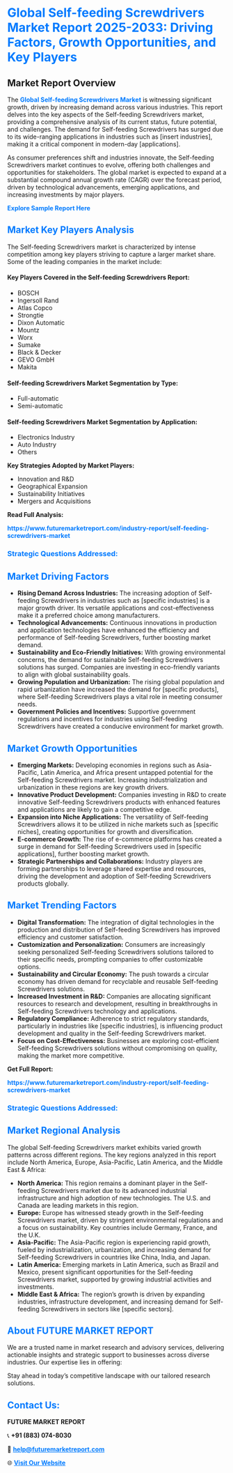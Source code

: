 <h1 style="color: #007BFF;">Global Self-feeding Screwdrivers Market Report 2025-2033: Driving Factors, Growth Opportunities, and Key Players</h1>

<section id="overview">
<h2>Market Report Overview</h2>
<p>The <a href="https://www.futuremarketreport.com/industry-report/self-feeding-screwdrivers-market" style="color: #007BFF; text-decoration: none;"><strong>Global Self-feeding Screwdrivers Market</strong></a> is witnessing significant growth, driven by increasing demand across various industries. This report delves into the key aspects of the Self-feeding Screwdrivers market, providing a comprehensive analysis of its current status, future potential, and challenges. The demand for Self-feeding Screwdrivers has surged due to its wide-ranging applications in industries such as [insert industries], making it a critical component in modern-day [applications].</p>
<p>As consumer preferences shift and industries innovate, the Self-feeding Screwdrivers market continues to evolve, offering both challenges and opportunities for stakeholders. The global market is expected to expand at a substantial compound annual growth rate (CAGR) over the forecast period, driven by technological advancements, emerging applications, and increasing investments by major players.</p>
</section>

<section id="overview">
<p><a href="https://www.futuremarketreport.com/request-sample/reportId=91223" style="color: #007BFF; text-decoration: none;"><strong>Explore Sample Report Here</strong></a></p>
</section>

<section id="key-players">
<h2 style="color: #007BFF;">Market Key Players Analysis</h2>
<p>The Self-feeding Screwdrivers market is characterized by intense competition among key players striving to capture a larger market share. Some of the leading companies in the market include:</p>
<h4>Key Players Covered in the Self-feeding Screwdrivers Report:</h4>
<ul><li>BOSCH</li><li>Ingersoll Rand</li><li>Atlas Copco</li><li>Strongtie</li><li>Dixon Automatic</li><li>Mountz</li><li>Worx</li><li>Sumake</li><li>Black &amp; Decker</li><li>GEVO GmbH</li><li>Makita</li></ul>
<h4>Self-feeding Screwdrivers Market Segmentation by Type:</h4>
<ul><li>Full-automatic</li><li>Semi-automatic</li></ul>

<h4>Self-feeding Screwdrivers Market Segmentation by Application:</h4>
<ul><li>Electronics Industry</li><li>Auto Industry</li><li>Others</li></ul>
<p><strong>Key Strategies Adopted by Market Players:</strong></p>
<ul>
<li>Innovation and R&D</li>
<li>Geographical Expansion</li>
<li>Sustainability Initiatives</li>
<li>Mergers and Acquisitions</li>
</ul>
</section>

<section>
<p><strong>Read Full Analysis: </strong></p><a href="https://www.futuremarketreport.com/industry-report/self-feeding-screwdrivers-market" style="color: #007BFF; text-decoration: none;"><strong>https://www.futuremarketreport.com/industry-report/self-feeding-screwdrivers-market</strong></a>
<h3 style="color: #007BFF;">Strategic Questions Addressed:</h3>
</section>

<section id="driving-factors">
<h2 style="color: #007BFF;">Market Driving Factors</h2>
<ul>
<li><strong>Rising Demand Across Industries:</strong> The increasing adoption of Self-feeding Screwdrivers in industries such as [specific industries] is a major growth driver. Its versatile applications and cost-effectiveness make it a preferred choice among manufacturers.</li>
<li><strong>Technological Advancements:</strong> Continuous innovations in production and application technologies have enhanced the efficiency and performance of Self-feeding Screwdrivers, further boosting market demand.</li>
<li><strong>Sustainability and Eco-Friendly Initiatives:</strong> With growing environmental concerns, the demand for sustainable Self-feeding Screwdrivers solutions has surged. Companies are investing in eco-friendly variants to align with global sustainability goals.</li>
<li><strong>Growing Population and Urbanization:</strong> The rising global population and rapid urbanization have increased the demand for [specific products], where Self-feeding Screwdrivers plays a vital role in meeting consumer needs.</li>
<li><strong>Government Policies and Incentives:</strong> Supportive government regulations and incentives for industries using Self-feeding Screwdrivers have created a conducive environment for market growth.</li>
</ul>
</section>

<section id="growth-opportunities">
<h2 style="color: #007BFF;">Market Growth Opportunities</h2>
<ul>
<li><strong>Emerging Markets:</strong> Developing economies in regions such as Asia-Pacific, Latin America, and Africa present untapped potential for the Self-feeding Screwdrivers market. Increasing industrialization and urbanization in these regions are key growth drivers.</li>
<li><strong>Innovative Product Development:</strong> Companies investing in R&D to create innovative Self-feeding Screwdrivers products with enhanced features and applications are likely to gain a competitive edge.</li>
<li><strong>Expansion into Niche Applications:</strong> The versatility of Self-feeding Screwdrivers allows it to be utilized in niche markets such as [specific niches], creating opportunities for growth and diversification.</li>
<li><strong>E-commerce Growth:</strong> The rise of e-commerce platforms has created a surge in demand for Self-feeding Screwdrivers used in [specific applications], further boosting market growth.</li>
<li><strong>Strategic Partnerships and Collaborations:</strong> Industry players are forming partnerships to leverage shared expertise and resources, driving the development and adoption of Self-feeding Screwdrivers products globally.</li>
</ul>
</section>

<section id="trending-factors">
<h2 style="color: #007BFF;">Market Trending Factors</h2>
<ul>
<li><strong>Digital Transformation:</strong> The integration of digital technologies in the production and distribution of Self-feeding Screwdrivers has improved efficiency and customer satisfaction.</li>
<li><strong>Customization and Personalization:</strong> Consumers are increasingly seeking personalized Self-feeding Screwdrivers solutions tailored to their specific needs, prompting companies to offer customizable options.</li>
<li><strong>Sustainability and Circular Economy:</strong> The push towards a circular economy has driven demand for recyclable and reusable Self-feeding Screwdrivers solutions.</li>
<li><strong>Increased Investment in R&D:</strong> Companies are allocating significant resources to research and development, resulting in breakthroughs in Self-feeding Screwdrivers technology and applications.</li>
<li><strong>Regulatory Compliance:</strong> Adherence to strict regulatory standards, particularly in industries like [specific industries], is influencing product development and quality in the Self-feeding Screwdrivers market.</li>
<li><strong>Focus on Cost-Effectiveness:</strong> Businesses are exploring cost-efficient Self-feeding Screwdrivers solutions without compromising on quality, making the market more competitive.</li>
</ul>
</section>

<section>
<p><strong>Get Full Report: </strong></p><a href="https://www.futuremarketreport.com/industry-report/self-feeding-screwdrivers-market" style="color: #007BFF; text-decoration: none;"><strong>https://www.futuremarketreport.com/industry-report/self-feeding-screwdrivers-market</strong></a>
<h3 style="color: #007BFF;">Strategic Questions Addressed:</h3>
</section>


<section id="regional-analysis">
<h2 style="color: #007BFF;">Market Regional Analysis</h2>
<p>The global Self-feeding Screwdrivers market exhibits varied growth patterns across different regions. The key regions analyzed in this report include North America, Europe, Asia-Pacific, Latin America, and the Middle East & Africa:</p>
<ul>
<li><strong>North America:</strong> This region remains a dominant player in the Self-feeding Screwdrivers market due to its advanced industrial infrastructure and high adoption of new technologies. The U.S. and Canada are leading markets in this region.</li>
<li><strong>Europe:</strong> Europe has witnessed steady growth in the Self-feeding Screwdrivers market, driven by stringent environmental regulations and a focus on sustainability. Key countries include Germany, France, and the U.K.</li>
<li><strong>Asia-Pacific:</strong> The Asia-Pacific region is experiencing rapid growth, fueled by industrialization, urbanization, and increasing demand for Self-feeding Screwdrivers in countries like China, India, and Japan.</li>
<li><strong>Latin America:</strong> Emerging markets in Latin America, such as Brazil and Mexico, present significant opportunities for the Self-feeding Screwdrivers market, supported by growing industrial activities and investments.</li>
<li><strong>Middle East & Africa:</strong> The region’s growth is driven by expanding industries, infrastructure development, and increasing demand for Self-feeding Screwdrivers in sectors like [specific sectors].</li>
</ul>
</section>

<footer>
<h2 style="color: #007BFF;">About FUTURE MARKET REPORT</h2>
<p>We are a trusted name in market research and advisory services, delivering actionable insights and strategic support to businesses across diverse industries. Our expertise lies in offering:</p>

<p>Stay ahead in today’s competitive landscape with our tailored research solutions.</p>

<h2 style="color: #007BFF;">Contact Us:</h2>
<p><strong>FUTURE MARKET REPORT</strong></p>
<p>📞 <strong>+91 (883) 074-8030</strong></p>
<p>📧 <strong><a href="mailto:help@futuremarketreport.com" style="color: #007BFF;">help@futuremarketreport.com</a></strong></p>
<p>🌐 <strong><a href="https://www.futuremarketreport.com/" style="color: #007BFF;">Visit Our Website</a></strong></p>
</footer>